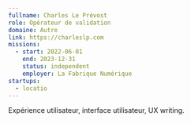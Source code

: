 ```yaml
---
fullname: Charles Le Prévost
role: Opérateur de validation
domaine: Autre
link: https://charleslp.com
missions:
  - start: 2022-06-01
    end: 2023-12-31
    status: independent
    employer: La Fabrique Numérique
startups:
  - locatio
---
```


Expérience utilisateur, interface utilisateur, UX writing.
